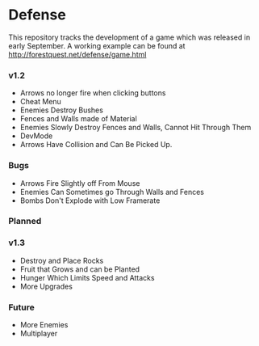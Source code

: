 # Defense
This repository tracks the development of a game which was released in early September.
A working example can be found at http://forestquest.net/defense/game.html

### v1.2
* Arrows no longer fire when clicking buttons
* Cheat Menu
* Enemies Destroy Bushes
* Fences and Walls made of Material
* Enemies Slowly Destroy Fences and Walls, Cannot Hit Through Them
* DevMode
* Arrows Have Collision and Can Be Picked Up.

### Bugs
* Arrows Fire Slightly off From Mouse
* Enemies Can Sometimes go Through Walls and Fences
* Bombs Don't Explode with Low Framerate

### Planned

### v1.3
* Destroy and Place Rocks
* Fruit that Grows and can be Planted
* Hunger Which Limits Speed and Attacks
* More Upgrades

### Future
* More Enemies
* Multiplayer



